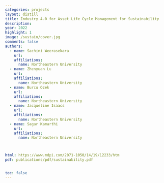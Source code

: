 ```yaml
---
categories: projects
layout: distill
title: Industry 4.0 for Asset Life Cycle Management for Sustainability - Keyword Co-occurrence Network Review and Analysis
description:
year: 2022
highlight: 1
image: /sustain/cover.jpg
comments: false
authors:
  - name: Sachini Weerasekara
    url:
    affiliations:
      name: Northeastern University
  - name: Zhenyuan Lu
    url:
    affiliations:
      name: Northeastern University
  - name: Burcu Ozek
    url:
    affiliations:
      name: Northeastern University
  - name: Jacqueline Isaacs
    url:
    affiliations:
      name: Northeastern University
  - name: Sagar Kamarthi
    url:
    affiliations:
      name: Northeastern University



html: https://www.mdpi.com/2071-1050/14/19/12233/htm
pdf: publications/pdf/sustainability.pdf


toc: false
---
```

